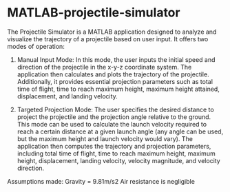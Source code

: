 # MATLAB-projectile-simulator
The Projectile Simulator is a MATLAB application designed to analyze and visualize the trajectory of a projectile based on user input.
It offers two modes of operation: 

1. Manual Input Mode:
In this mode, the user inputs the initial speed and direction of the projectile in 
the x-y-z coordinate system. The application then calculates and plots the trajectory of the projectile. 
Additionally, it provides essential projection parameters such as total time of flight, time to reach 
maximum height, maximum height attained, displacement, and landing velocity.

2. Targeted Projection Mode:
The user specifies the desired distance to project the projectile and the 
projection angle relative to the ground. This mode can be used to calculate the launch velocity 
required to reach a certain distance at a given launch angle (any angle can be used, but the maximum 
height and launch velocity would vary). The application then computes the trajectory and projection 
parameters, including total time of flight, time to reach maximum height, maximum height, 
displacement, landing velocity, velocity magnitude, and velocity direction.

Assumptions made: 
Gravity = 9.81m/s2 
Air resistance is negligible  
